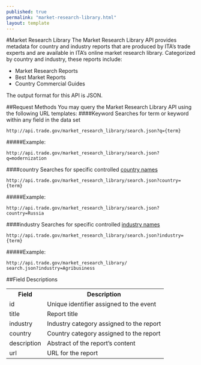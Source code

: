 ```yaml
---
published: true
permalink: "market-research-library.html"
layout: template
---
```


#Market Research Library
The Market Research Library API provides metadata for country and industry reports that are produced by ITA’s trade experts and are available in ITA’s online market research library.  Categorized by country and industry, these reports include:

* Market Research Reports
* Best Market Reports
* Country Commercial Guides

The output format for this API is JSON.

##Request Methods
You may query the Market Research Library API using the following URL templates:
####Keyword
Searches for term or keyword within any field in the data set

    http://api.trade.gov/market_research_library/search.json?q={term}

#####Example:

    http://api.trade.gov/market_research_library/search.json?q=modernization

####country
Searches for specific controlled [country names](country-list.html)

    http://api.trade.gov/market_research_library/search.json?country={term}

#####Example:
  
    http://api.trade.gov/market_research_library/search.json?country=Russia

####industry
Searches for specific controlled [industry names](industry-list.html)

    http://api.trade.gov/market_research_library/search.json?industry={term}

#####Example:
  
    http://api.trade.gov/market_research_library/
	search.json?industry=Agribusiness

##Field Descriptions
<table border="0">
<tr>
<th>Field</th>
<th>Description</th>
</tr>
<tr>
<td>id</td>
<td>Unique identifier assigned to the event</td>
</tr>
<tr>
<td>title</td>
<td>Report title</td>
</tr>
<tr>
<td>industry</td>
<td>Industry category assigned to the report</td>
</tr>
<tr>
<td>country</td>
<td>Country category assigned to the report</td>
</tr>
<tr>
<td>description</td>
<td>Abstract of the report’s content</td>
</tr>
<tr>
<td>url</td>
<td>URL for the report</td>
</tr>
</table>